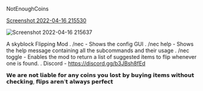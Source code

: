 NotEnoughCoins

[Screenshot 2022-04-16 215530](https://user-images.githubusercontent.com/103870093/163701075-87bb842d-f55c-49eb-837f-c0627c38afe1.png)

![Screenshot 2022-04-16 215637](https://user-images.githubusercontent.com/103870093/163701077-08ac8943-029a-4009-990f-503095077a5a.png)

A skyblock Flipping Mod
 . /nec - Shows the config GUI
 . /nec help - Shows the help message containing all the subcommands and their usage
 . /nec toggle - Enables the mod to return a list of suggested items to flip whenever one is found.
 . Discord - https://discord.gg/b3JBsh8fEd

𝗪𝗲 𝗮𝗿𝗲 𝗻𝗼𝘁 𝗹𝗶𝗮𝗯𝗹𝗲 𝗳𝗼𝗿 𝗮𝗻𝘆 𝗰𝗼𝗶𝗻𝘀 𝘆𝗼𝘂 𝗹𝗼𝘀𝘁 𝗯𝘆 𝗯𝘂𝘆𝗶𝗻𝗴 𝗶𝘁𝗲𝗺𝘀
𝘄𝗶𝘁𝗵𝗼𝘂𝘁 𝗰𝗵𝗲𝗰𝗸𝗶𝗻𝗴, 𝗳𝗹𝗶𝗽𝘀 𝗮𝗿𝗲𝗻'𝘁 𝗮𝗹𝘄𝗮𝘆𝘀 𝗽𝗲𝗿𝗳𝗲𝗰𝘁






